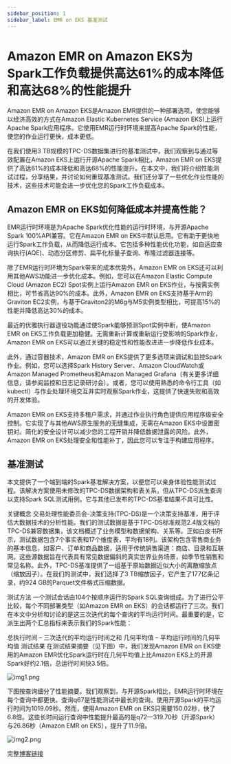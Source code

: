 ```yaml
---
sidebar_position: 1
sidebar_label: EMR on EKS 基准测试
---
```


# Amazon EMR on Amazon EKS为Spark工作负载提供高达61%的成本降低和高达68%的性能提升

Amazon EMR on Amazon EKS是Amazon EMR提供的一种部署选项，使您能够以经济高效的方式在Amazon Elastic Kubernetes Service (Amazon EKS)上运行Apache Spark应用程序。它使用EMR运行时环境来提高Apache Spark的性能，使您的作业运行更快，成本更低。

在我们使用3 TB规模的TPC-DS数据集进行的基准测试中，我们观察到与通过等效配置在Amazon EKS上运行开源Apache Spark相比，Amazon EMR on EKS提供了高达61%的成本降低和高达68%的性能提升。在本文中，我们将介绍性能测试过程，分享结果，并讨论如何重现基准测试。我们还分享了一些优化作业性能的技术，这些技术可能会进一步优化您的Spark工作负载成本。

## Amazon EMR on EKS如何降低成本并提高性能？

EMR运行时环境是为Apache Spark优化性能的运行时环境，与开源Apache Spark 100%API兼容。它在Amazon EMR on EKS中默认启用。它有助于更快地运行Spark工作负载，从而降低运行成本。它包括多种性能优化功能，如自适应查询执行(AQE)、动态分区修剪、扁平化标量子查询、布隆过滤器连接等。

除了EMR运行时环境为Spark带来的成本优势外，Amazon EMR on EKS还可以利用其他AWS功能进一步优化成本。例如，您可以在Amazon Elastic Compute Cloud (Amazon EC2) Spot实例上运行Amazon EMR on EKS作业，与按需实例相比，可节省高达90%的成本。此外，Amazon EMR on EKS支持基于Arm的Graviton EC2实例，与基于Graviton2的M6g与M5实例类型相比，可提高15%的性能并降低高达30%的成本。

最近的优雅执行器退役功能通过使Spark能够预测Spot实例中断，使Amazon EMR on EKS工作负载更加稳健。无需重新计算或重新运行受影响的Spark作业，Amazon EMR on EKS可以通过关键的稳定性和性能改进进一步降低作业成本。

此外，通过容器技术，Amazon EMR on EKS提供了更多选项来调试和监控Spark作业。例如，您可以选择Spark History Server、Amazon CloudWatch或Amazon Managed Prometheus和Amazon Managed Grafana（有关更多详细信息，请参阅监控和日志记录研讨会）。或者，您可以使用熟悉的命令行工具（如kubectl）与作业处理环境交互并实时观察Spark作业，这提供了快速失败和高效的开发体验。

Amazon EMR on EKS支持多租户需求，并通过作业执行角色提供应用程序级安全控制。它实现了与其他AWS原生服务的无缝集成，无需在Amazon EKS中设置密钥对。简化的安全设计可以减少您的工程开销并降低数据泄露的风险。此外，Amazon EMR on EKS处理安全和性能补丁，因此您可以专注于构建应用程序。

## 基准测试
本文提供了一个端到端的Spark基准解决方案，以便您可以亲身体验性能测试过程。该解决方案使用未修改的TPC-DS数据架构和表关系，但从TPC-DS派生查询以支持Spark SQL测试用例。它与其他已发布的TPC-DS基准结果不具可比性。

关键概念
交易处理性能委员会-决策支持(TPC-DS)是一个决策支持基准，用于评估大数据技术的分析性能。我们的测试数据是基于TPC-DS标准规范2.4版文档的TPC-DS兼容数据集，该文档概述了业务模型和数据架构、关系等。正如白皮书所示，测试数据包含7个事实表和17个维度表，平均有18列。该架构包含零售商业务的基本信息，如客户、订单和商品数据，适用于传统销售渠道：商店、目录和互联网。这些源数据旨在代表具有常见数据偏斜的真实世界业务场景，如季节性销售和常见名称。此外，TPC-DS基准提供了一组基于原始数据近似大小的离散缩放点（缩放因子）。在我们的测试中，我们选择了3 TB缩放因子，它产生了177亿条记录，约924 GB的Parquet文件格式压缩数据。

测试方法
一个测试会话由104个按顺序运行的Spark SQL查询组成。为了进行公平比较，每个不同部署类型（如Amazon EMR on EKS）的会话都运行了三次。我们在本文中分析和讨论的是这三次迭代的每个查询的平均运行时间。最重要的是，它派生出两个汇总指标来表示我们的Spark性能：

总执行时间 – 三次迭代的平均运行时间之和
几何平均值 – 平均运行时间的几何平均值
测试结果
在测试结果摘要（见下图）中，我们发现Amazon EMR on EKS使用的Amazon EMR优化Spark运行时在几何平均值上比Amazon EKS上的开源Spark好约2.1倍，总运行时间快3.5倍。

![img1.png](../../../../../docs/benchmarks/img1.png)

下图按查询细分了性能摘要。我们观察到，与开源Spark相比，EMR运行时环境在每个查询中都更快。查询q67是性能测试中最长的查询。使用开源Spark的平均运行时间为1019.09秒。然而，使用Amazon EMR on EKS只需要150.02秒，快了6.8倍。这些长时间运行查询中性能提升最高的是q72—319.70秒（开源Spark）与26.86秒（Amazon EMR on EKS），提升了11.9倍。

![img2.png](../../../../../docs/benchmarks/img2.png)

完整[博客链接](https://aws.amazon.com/blogs/big-data/amazon-emr-on-amazon-eks-provides-up-to-61-lower-costs-and-up-to-68-performance-improvement-for-spark-workloads/)
